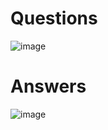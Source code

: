 # Questions
![image](https://user-images.githubusercontent.com/20998959/153153150-395b06eb-a4f0-4a31-888b-7893730ee65a.png)
# Answers
![image](https://user-images.githubusercontent.com/20998959/153155421-efe2d01f-b080-420b-97d2-649c029cf2d0.png)
